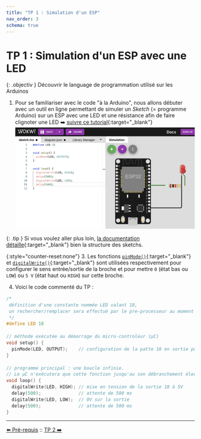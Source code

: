 ```yaml
---
title: "TP 1 : Simulation d'un ESP"
nav_order: 3
schema: true
---
```


# TP 1 : Simulation d'un ESP avec une LED

{: .objectiv }
Découvrir le language de programmation utilisé sur les Arduinos

1. Pour se familiariser avec le code "à la Arduino", nous allons débuter avec un outil en ligne permettant de simuler un _Sketch_ (= programme Arduino) sur un ESP avec une LED et une résistance afin de faire clignoter une LED ➡️ [suivre ce tutorial](https://create.arduino.cc/projecthub/Hack-star-Arduino/how-to-simulate-esp32-projects-online-for-free-ad21d9){:target="_blank"}
![simulation](resources/tp-simulation.jpg)

{: .tip }
Si vous voulez aller plus loin, [la documentation détaille](https://docs.arduino.cc/learn/programming/sketches){:target="_blank"} bien la structure des sketchs.

{:style="counter-reset:none"}
3. Les fonctions [`pinMode()`](https://www.arduino.cc/reference/en/language/functions/digital-io/pinmode/){:target="_blank"} et [`digitalWrite()`](https://www.arduino.cc/reference/en/language/functions/digital-io/digitalwrite/){:target="_blank"} sont utilisées respectivement pour configurer le sens entrée/sortie de la broche et pour mettre `0` (état bas ou `LOW`) ou `5 V` (état  haut ou `HIGH`) sur cette broche.

4. Voici le code commenté du TP :

```c
/*
 définition d'une constante nommée LED valant 18,
 un rechercher/remplacer sera effectué par le pre-processeur au moment de la compilation.
 */
#define LED 18

// méthode exécutée au démarrage du micro-controleur (µC)
void setup() {
  pinMode(LED, OUTPUT);    // configuration de la patte 18 en sortie pour lui affecter OV ou 5V
}

// programme principal : une boucle infinie.
// Le µC n'exécutera que cette fonction jusqu'au son débranchement électrique ou reboot.
void loop() {
  digitalWrite(LED, HIGH); // mise en tension de la sortie 18 à 5V
  delay(500);              // attente de 500 ms
  digitalWrite(LED, LOW);  // 0V sur la sortie
  delay(500);              // attente de 500 ms
}
```

----
[⬅️ Pré-requis](pre-requis.md) :: [TP 2 ➡️](tp-blink.md)
